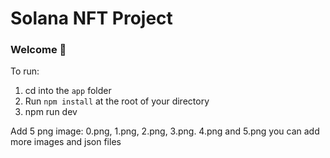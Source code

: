 # Solana NFT  Project
### Welcome 👋

To run:

1. cd into the `app` folder
2. Run `npm install` at the root of your directory
3. npm run dev

Add 5 png image: 0.png, 1.png, 2.png, 3.png. 4.png and 5.png
you can add more images and json files



